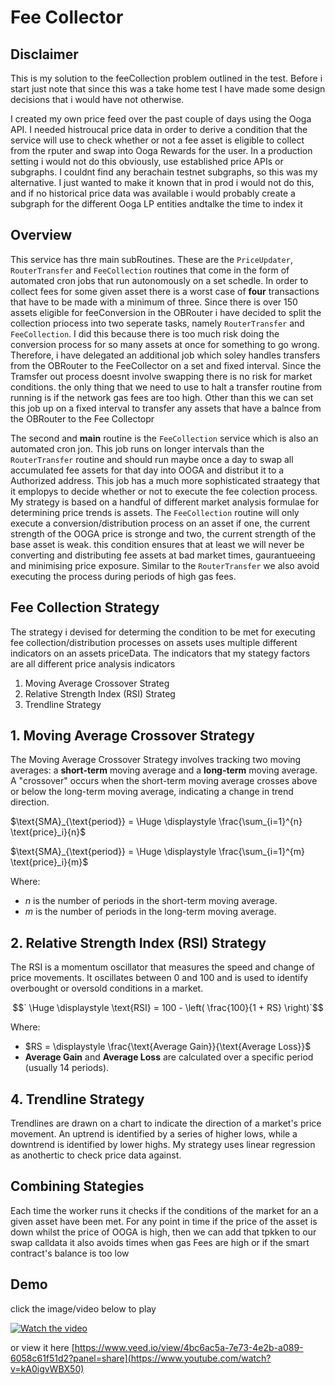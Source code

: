 # Fee Collector

## Disclaimer 

This is my solution to the feeCollection problem outlined in the test. Before i start just note that since this was a take home test I have made some design decisions that i would have not otherwise. 

I created my own price feed over the past couple of days using the Ooga API. I needed histroucal price data in order to derive a condition that the service will use to check whether or not a fee asset is eligible to collect from the rputer and swap into Ooga Rewards for the user. In a production setting i would not do this obviously, use established price APIs or subgraphs. I couldnt find any berachain testnet subgraphs, so this was my alternative. I just wanted to make it known that in prod i would not do this, and if no historical price data was available i would probably create a subgraph for the different Ooga LP entities andtalke the time to index it

## Overview

This service has thre main subRoutines. These are the `PriceUpdater`, `RouterTransfer` and `FeeCollection` routines that come in the form of automated cron jobs that run autonomously on a set schedle. In order to collect fees for some given asset there is a worst case of **four** transactions that have to be made with a minimum of three. Since there is over 150 assets eligible for feeConversion in the OBRouter i have decided to split the collection priocess into two seperate tasks, namely  `RouterTransfer` and `FeeCollection`. I did this because there is too much risk doing the conversion process for so many assets at once for something to go wrong. Therefore, i have delegated an additional job which soley handles transfers from the OBRouter to the FeeCollector on a set and fixed interval. Since the Tramsfer out process doesnt involve swapping there is no risk for market conditions. the only thing that we need to use to halt a transfer routine from running is if the network gas fees are too high. Other than this we can set this job up on a fixed interval to transfer any assets that have a balnce from the OBRouter to the Fee Collectopr

The second and **main** routine is the `FeeCollection` service which is also an automated cron jon. This job runs on longer intervals than the `RouterTransfer` routine and should run maybe once a day to swap all accumulated fee assets for that day  into OOGA and distribut it to a Authorized address. This job has a much more sophisticated straategy that it emplopys to decide whether or not to execute the fee colection process. My strategy is based on a handful of different market analysis formulae for determining price trends is assets. The `FeeCollection` routine will only execute a conversion/distribution process on an asset if one, the current strength of the OOGA price is stronge and two, the current strength of the base asset is weak. this condition ensures that at least we will never be converting and distributing fee assets at bad market times, gaurantueeing and minimising price exposure. Similar to the `RouterTransfer` we also avoid executing the process during periods of high gas fees.

## Fee Collection Strategy
The strategy i devised for determing the condition to be met for executing fee collection/distribution processes on assets uses multiple different indicators on an assets priceData. The indicators that my stategy factors are all different price analysis indicators

1) Moving Average Crossover Strateg
2) Relative Strength Index (RSI) Strateg
3) Trendline Strategy

## 1. **Moving Average Crossover Strategy**
The Moving Average Crossover Strategy involves tracking two moving averages: a **short-term** moving average and a **long-term** moving average. A "crossover" occurs when the short-term moving average crosses above or below the long-term moving average, indicating a change in trend direction.

  $`\text{SMA}_{\text{period}} = \Huge \displaystyle \frac{\sum_{i=1}^{n} \text{price}_i}{n}`$
  
  $`\text{SMA}_{\text{period}} = \Huge \displaystyle \frac{\sum_{i=1}^{m} \text{price}_i}{m}`$

Where:
- $`n`$ is the number of periods in the short-term moving average.
- $`m`$ is the number of periods in the long-term moving average.

## 2. **Relative Strength Index (RSI) Strategy**
The RSI is a momentum oscillator that measures the speed and change of price movements. It oscillates between 0 and 100 and is used to identify overbought or oversold conditions in a market.

$$` \Huge \displaystyle \text{RSI} = 100 - \left( \frac{100}{1 + RS} \right)`$$

Where:
- $`RS = \displaystyle \frac{\text{Average Gain}}{\text{Average Loss}}`$
- **Average Gain** and **Average Loss** are calculated over a specific period (usually 14 periods).

## 4. **Trendline Strategy**
Trendlines are drawn on a chart to indicate the direction of a market's price movement. An uptrend is identified by a series of higher lows, while a downtrend is identified by lower highs. My strategy uses 
linear regression as anothertic to check price data against.

## Combining Stategies
Each time the worker runs it checks if the conditions of the market for an a given asset have been met.  For any point in time if the price of the asset is down whilst the price of OOGA is high, then we can add that tpkken to our swap calldata
it also avoids times when gas Fees are high  or if the smart contract's balance is too low

## Demo 
click the image/video below to play 

[![Watch the video](https://github.com/ChefBingbong/ooga-booga-test/blob/main/assets/images/thumbnail.jpg)](https://www.veed.io/view/4bc6ac5a-7e73-4e2b-a089-6058c61f51d2?panel=share)

or view it here [https://www.veed.io/view/4bc6ac5a-7e73-4e2b-a089-6058c61f51d2?panel=share](https://www.youtube.com/watch?v=kA0igvWBX50)
